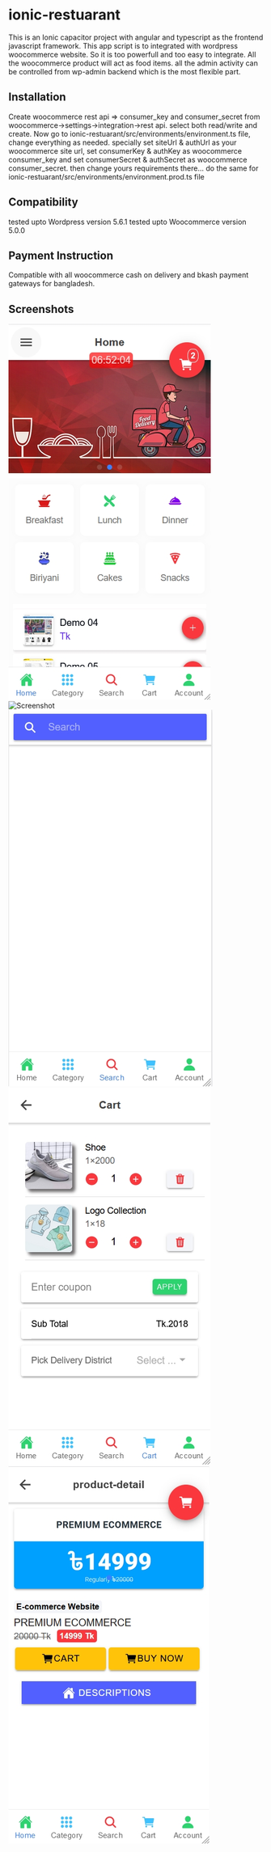 # ionic-restuarant

This is an Ionic capacitor project with angular and typescript as the frontend javascript framework. 
This app script is to integrated with wordpress woocommerce website. 
So it is too powerfull and too easy to integrate. All the woocommerce product will act as food items. 
all the admin activity can be controlled from wp-admin backend which is the most flexible part.


## Installation

Create woocommerce rest api => consumer_key and consumer_secret from woocommerce->settings->integration->rest api. select both read/write and create. 
Now go to ionic-restuarant/src/environments/environment.ts file, change everything as needed. specially set siteUrl & authUrl as your woocommerce site url, set consumerKey & authKey as woocommerce consumer_key and 
set consumerSecret & authSecret as woocommerce consumer_secret. then change yours requirements there... do the same for ionic-restuarant/src/environments/environment.prod.ts file


## Compatibility

tested upto Wordpress version 5.6.1
tested upto Woocommerce version 5.0.0


## Payment Instruction

Compatible with all woocommerce cash on delivery and bkash payment gateways for bangladesh.

## Screenshots

![Screenshot](fooddel1.jpg) <br>
![Screenshot](fooddel2.jpg) <br>
![Screenshot](fooddel3.jpg) <br>
![Screenshot](fooddel4.jpg) <br>
![Screenshot](fooddel5.jpg)
